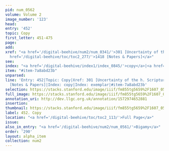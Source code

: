 ```yaml
---
pid: num_0562
volume: Volume 2
image_number: '123'
head: 
entry: '452'
topic: Copy
first_letter: 451-475
page: 
add: 
xref: "<a href='/digital-beehive/num2/num_0341/'>301 [Uncertainty of the h. Scripture]</a>|<a
  href='/digital-beehive/toc/toc2_277/'>1418 [Notes & Papers]</a>"
see: 
index: "<a href='/digital-beehive/index1/index_0845/'>copy</a>|<a href='/digital-beehive/index2/index_1344/'>exemplar</a>"
item: "#item-7a8abd23b"
unparsed: 
line: 'Entry: 452|Topic: Copy|Xref: 301 [Uncertainty of the h. Scripture]|Xref: 1418
  [Notes & Papers]|Index: copy|Index: exemplar|#item-7a8abd23b'
selection: https://stacks.stanford.edu/image/iiif/fm855tg5659%2F1607_0590/342,1886,2962,381/full/0/default.jpg
full_image: https://stacks.stanford.edu/image/iiif/fm855tg5659%2F1607_0590/full/full/0/default.jpg
annotation_uri: http://dev.llgc.org.uk/annotation/1572974652881
insertion: 
thumbnail: https://stacks.stanford.edu/image/iiif/fm855tg5659%2F1607_0590/342,1886,600,180/250,/0/default.jpg
label: 452. Copy
location: "<a href='/digital-beehive/toc/toc2_113/'>Full Page</a>"
issue: 
also_in_entry: "<a href='/digital-beehive/num2/num_0561/'>Bigamy</a>"
order: '290'
layout: alpha_item
collection: num2
---
```

